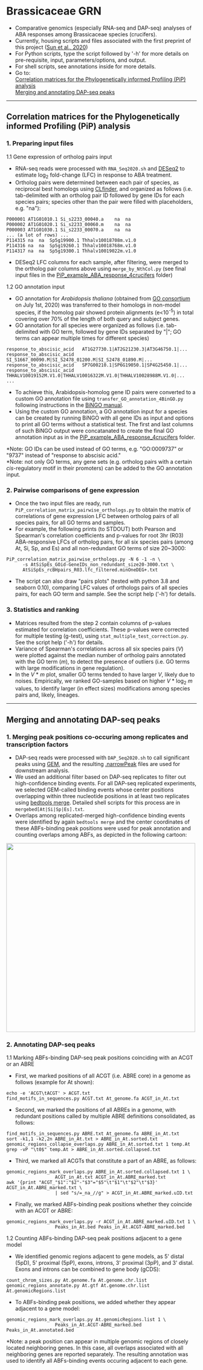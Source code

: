 # Brassicaceae GRN
- Comparative genomics (especially RNA-seq and DAP-seq) analyses of ABA responses among Brassicaceae species (crucifers).  
- Currently, housing scripts and files associated with the first preprint of this project ([Sun et al., 2020](https://doi.org/10.1101/2020.11.18.349449))
- For Python scripts, type the script followed by '-h' for more details on pre-requisite, input, parameters/options, and output.  
- For shell scripts, see annotations inside for more details.
- Go to:  
[Correlation matrices for the Phylogenetically informed Profiling (PiP) analysis](https://github.com/dinnenylab/BrassicaceaeGRN#correlation-matrices-for-the-phylogenetically-informed-profiling-pip-analysis)  
[Merging and annotating DAP-seq peaks](https://github.com/dinnenylab/BrassicaceaeGRN#merging-and-annotating-dap-seq-peaks)
---
## Correlation matrices for the Phylogenetically informed Profiling (PiP) analysis
### 1. Preparing input files
1.1 Gene expression of ortholog pairs input
- RNA-seq reads were processed with `RNA_Seq2020.sh` and [DESeq2](https://bioconductor.org/packages/release/bioc/vignettes/DESeq2/inst/doc/DESeq2.html) to estimate log<sub>2</sub> fold-change (LFC) in response to ABA treatment.  
- Ortholog pairs were determined between each pair of species, as reciprocal best homologs using [CLfinder](https://github.com/ohdongha/OrthNet#running-clfinder), and organized as follows (i.e. tab-delimited with an ortholog pair ID followed by gene IDs for each species pairs; species other than the pair were filled with placeholders, e.g. "na"):
```
P000001	AT1G01010.1	Si_s2233_00040.a	na	na
P000002	AT1G01020.1	Si_s2233_00060.m	na	na
P000003	AT1G01030.1	Si_s2233_00070.a	na	na
... (a lot of rows) ...
P114315	na	na	Sp5g19900.1	Thhalv10018708m.v1.0
P114316	na	na	Sp5g19260.1	Thhalv10018768m.v1.0
P114317	na	na	Sp5g19300.1	Thhalv10019022m.v1.0
``` 
- DESeq2 LFC columns for each sample, after filtering, were merged to the ortholog pair columns above using `merge_by_NthCol.py` (see final input files in the [PiP_example_ABA_response_4crucifers](https://github.com/dinnenylab/BrassicaceaeGRN/tree/master/PiP_example_ABA_response_4crucifers) folder) 

1.2 GO annotation input
- GO annotation for _Arabidopsis thaliana_ (obtained from [GO consortium](http://geneontology.org/) on July 1st, 2020) was transferred to their homologs in non-model species, if the homolog pair showed protein alignments (e<10<sup>-5</sup>) in total covering over 70% of the length of both query and subject genes.
- GO annotation for all species were organized as follows (i.e. tab-delimited with GO term, followed by gene IDs separated by "|"; GO terms can appear multiple times for different species) 
```
response_to_abscisic_acid	AT1G27730.1|AT2G21230.3|AT3G46750.1|...
response_to_abscisic_acid	SI_S1667_00090.M|SI_S2478_01200.M|SI_S2478_01890.M|...
response_to_abscisic_acid	SP7G00210.1|SP6G19050.1|SP4G25450.1|...
response_to_abscisic_acid	THHALV10019152M.V1.0|THHALV10016322M.V1.0|THHALV10028988M.V1.0|...
...
```
- To achieve this, Arabidopsis-homolog gene ID pairs were converted to a custom GO annotation file using `transfer_GO_annotation_4BinGO.py` following instructions in the [BiNGO manual](https://www.psb.ugent.be/cbd/papers/BiNGO/Customize.html). 
- Using the custom GO annotation, a GO annotation input for a species can be created by running BiNGO with all gene IDs as input and options to print all GO terms without a statistical test. The first and last columns of such BiNGO output were concatanated to create the final GO annotation input as in the [PiP_example_ABA_response_4crucifers](https://github.com/dinnenylab/BrassicaceaeGRN/tree/master/PiP_example_ABA_response_4crucifers) folder.

*Note: GO IDs can be used instead of GO terms, e.g. "GO:0009737" or "9737" instead of "response to abscisic acid."  
*Note: not only GO terms, any gene sets (e.g. ortholog pairs with a certain _cis_-regulatory motif in their promoters) can be added to the GO annotation input.

### 2. Pairwise comparisons of gene expression
- Once the two input files are ready, run `PiP_correlation_matrix_pairwise_orthologs.py` to obtain the matrix of correlations of gene expression LFC between ortholog pairs of all species pairs, for all GO terms and samples.
- For example, the following prints (to STDOUT) both Pearson and Spearman's correlation coefficients and p-values for root 3hr (R03) ABA-responsive LFCs of ortholog pairs, for all six species pairs (among At, Si, Sp, and Es) and all non-redundant GO terms of size 20~3000:
```
PiP_correlation_matrix_pairwise_orthologs.py -N 6 -1 -n \
      -s AtSiSpEs_GOid-GeneIDs_non_redundant_size20-3000.txt \
      AtSiSpEs_rcBHpairs_R03.lfc_filtered.minOneDEG+.txt
```
- The script can also draw "pairs plots" (tested with python 3.8 and seaborn 0.10), comparing LFC values of orthologs pairs of all species pairs, for each GO term and sample.  See the script help ('-h') for details. 

### 3. Statistics and ranking
- Matrices resulted from the step 2 contain columns of p-values estimated for correlation coefficients. These p-values were corrected for multiple testing (g-test), using `stat_multiple_test_correction.py`. See the script help ('-h') for details. 
- Variance of Spearman's correlations across all six species pairs (_V_) were plotted against the median number of ortholog pairs annotated with the GO term (_m_), to detect the presence of outliers (i.e. GO terms with large modifications in gene regulation). 
- In the _V_ * _m_ plot, smaller GO terms tended to have larger _V_, likely due to noises. Empirically, we ranked GO-samples based on higher _V_ * log<sub>2</sub> _m_ values, to identify larger (in effect sizes) modifications among species pairs and, likely, lineages.
---
## Merging and annotating DAP-seq peaks
### 1. Merging peak positions co-occuring among replicates and transcription factors 
- DAP-seq reads were processed with `DAP_Seq2020.sh` to call significant peaks using [GEM](https://groups.csail.mit.edu/cgs/gem/), and the resulting [.narrowPeak](https://genome.ucsc.edu/FAQ/FAQformat.html#format12) files are used for downstream analysis.   
- We used an additional filter based on DAP-seq replicates to filter out high-confidence binding events. For all DAP-seq replicated experiments, we selected GEM-called binding events whose center positions overlapping within three nucleotide positions in at least two replicates using [bedtools merge](https://bedtools.readthedocs.io/en/latest/content/tools/merge.html#). Detailed shell scripts for this process are in `mergebed[At|Si|Sp|Es].txt`.   
- Overlaps among replicated-merged high-confidence binding events were identified by again `bedtools merge` and the center coordinates of these ABFs-binding peak positions were used for peak annotation and counting overlaps among ABFs, as depicted in the following cartoon: 
<img src="https://user-images.githubusercontent.com/748486/111260241-77969500-85ee-11eb-95e2-0d48e74069dc.png" width="500">

### 2. Annotating DAP-seq peaks 
1.1 Marking ABFs-binding DAP-seq peak positions coinciding with an ACGT or an ABRE 
- First, we marked positions of all ACGT (i.e. ABRE core) in a genome as follows (example for At shown):
```
echo -e 'ACGT\tACGT' > ACGT.txt
find_motifs_in_sequences.py ACGT.txt At_genome.fa ACGT_in_At.txt
```
- Second, we marked the positions of all ABREs in a genome, with redundant positions called by multiple ABRE definitions consolidated, as follows:
```
find_motifs_in_sequences.py ABRE.txt At_genome.fa ABRE_in_At.txt
sort -k1,1 -k2,2n ABRE_in_At.txt > ABRE_in_At.sorted.txt
genomic_regions_collapse_overlaps.py ABRE_in_At.sorted.txt 1 temp.At
grep -vP "\t0$" temp.At > ABRE_in_At.sorted.collapsed.txt
```
- Third, we marked all ACGTs that constitute a part of an ABRE, as follows:
```
genomic_regions_mark_overlaps.py ABRE_in_At.sorted.collapsed.txt 1 \
                  ACGT_in_At.txt ACGT_in_At.ABRE_marked.txt
awk '{print "ACGT_"$1":"$2"-"$3"="$5"\t"$1"\t"$2"\t"$3}' ACGT_in_At.ABRE_marked.txt \
                  | sed "s/=_na_//g" > ACGT_in_At.ABRE_marked.uID.txt
```
- Finally, we marked ABFs-binding peak positions whether they coincide with an ACGT or ABRE:
```
genomic_regions_mark_overlaps.py -r ACGT_in_At.ABRE_marked.uID.txt 1 \
                  Peaks_in_At.bed Peaks_in_At.ACGT-ABRE_marked.bed 
```

1.2 Counting ABFs-binding DAP-seq peak positions adjacent to a gene model
- We identified genomic regions adjacent to gene models, as 5' distal (5pD), 5' proximal (5pP), exons, introns, 3' proximal (3pP), and 3' distal. Exons and introns can be combined to gene body (gCDS):
```
count_chrom_sizes.py At.genome.fa At.genome.chr.list
genomic_regions_annotate.py At.gtf At.genome.chr.list At.genomicRegions.list 
```
- To ABFs-binding peak positions, we added whether they appear adjacent to a gene model:  
```
genomic_regions_mark_overlaps.py At.genomicRegions.list 1 \
                  Peaks_in_At.ACGT-ABRE_marked.bed Peaks_in_At.annotated.bed
```  
*Note: a peak position can appear in multiple genomic regions of closely located neighboring genes. In this case, all overlaps associated with all neighboring genes are reported separately. The resulting annotation was used to identify all ABFs-binding events occuring adjacent to each gene. 